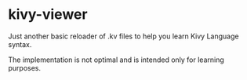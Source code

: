 # kivy-viewer
Just another basic reloader of .kv files to help you learn Kivy Language syntax. 
 
The implementation is not optimal and is intended only for learning purposes.

